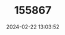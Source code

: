 ---
title: "155867"
category: "Bythiospeum bormanni"
draft: false
date: 2024-02-22 13:03:52
languages:
  German: ["Rundmundige Hohlendeckelschnecke"]
---